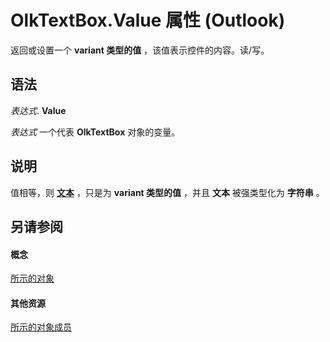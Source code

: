 
# OlkTextBox.Value 属性 (Outlook)

返回或设置一个 **variant 类型的值** ，该值表示控件的内容。读/写。


## 语法

 _表达式_. **Value**

 _表达式_ 一个代表 **OlkTextBox** 对象的变量。


## 说明

值相等，则 **[文本](1dc8c0ec-00d1-5066-f204-68f7e6b30a42.md)** ，只是为 **variant 类型的值** ，并且 **文本** 被强类型化为 **字符串** 。


## 另请参阅


#### 概念


[所示的对象](8c9438bf-e20a-2f70-90ac-097cf09594ca.md)
#### 其他资源


[所示的对象成员](f4a5f9ea-15f7-164e-d7ca-77a0842105c8.md)